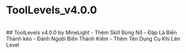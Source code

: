 # ToolLevels_v4.0.0
<br>
## ToolLevels v4.0.0 by MineLight
- Thêm Skill Bùng Nổ
- Đập Lá Biến Thành kéo
- Đánh Người Biến Thành Kiếm
- Thêm Tên Dụng Cụ Khi Lên Level
